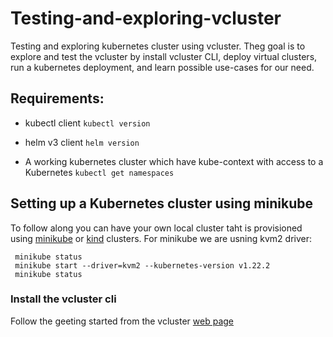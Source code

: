 # Testing-and-exploring-vcluster
Testing and exploring kubernetes cluster using vcluster. Theg goal is to explore and test the vcluster by install vcluster CLI, deploy virtual clusters, run a kubernetes deployment, and learn possible use-cases for our need.

## Requirements:

- kubectl client `kubectl version`

- helm v3 client `helm version`

- A working kubernetes cluster which have kube-context with access to a Kubernetes `kubectl get namespaces`

## Setting up a Kubernetes cluster using minikube
To follow along you can have your own local cluster taht is provisioned using [minikube](https://minikube.sigs.k8s.io/docs/) or [kind](https://kind.sigs.k8s.io/docs/user/quick-start/) clusters.
For minikube we are usning kvm2 driver: 
```
 minikube status 
 minikube start --driver=kvm2 --kubernetes-version v1.22.2
 minikube status 
```

### Install the vcluster cli 
Follow the geeting started from the vcluster [web page](https://www.vcluster.com/docs/getting-started/setup)
